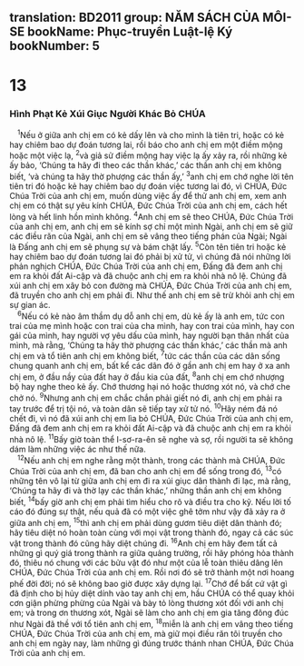 translation: BD2011
group: NĂM SÁCH CỦA MÔI-SE
bookName: Phục-truyền Luật-lệ Ký 
bookNumber: 5
-------

<div class="title"><h1>13</h1><h3>Hình Phạt Kẻ Xúi Giục Người Khác Bỏ CHÚA</h3></div>
<span class="verse phu_13_1"> <sup>1</sup>Nếu ở giữa anh chị em có kẻ dấy lên và cho mình là tiên tri, hoặc có kẻ hay chiêm bao dự đoán tương lai, rồi báo cho anh chị em một điềm mộng hoặc một việc lạ, </span>
<span class="verse phu_13_2"><sup>2</sup>và giả sử điềm mộng hay việc lạ ấy xảy ra, rồi những kẻ ấy bảo, ‘Chúng ta hãy đi theo các thần khác,’ các thần anh chị em không biết, ‘và chúng ta hãy thờ phượng các thần ấy,’ </span>
<span class="verse phu_13_3"><sup>3</sup>anh chị em chớ nghe lời tên tiên tri đó hoặc kẻ hay chiêm bao dự đoán việc tương lai đó, vì CHÚA, Ðức Chúa Trời của anh chị em, muốn dùng việc ấy để thử anh chị em, xem anh chị em có thật sự yêu kính CHÚA, Ðức Chúa Trời của anh chị em, cách hết lòng và hết linh hồn mình không. </span>
<span class="verse phu_13_4"><sup>4</sup>Anh chị em sẽ theo CHÚA, Ðức Chúa Trời của anh chị em, anh chị em sẽ kính sợ chỉ một mình Ngài, anh chị em sẽ giữ các điều răn của Ngài, anh chị em sẽ vâng theo tiếng phán của Ngài; Ngài là Ðấng anh chị em sẽ phụng sự và bám chặt lấy. </span>
<span class="verse phu_13_5"><sup>5</sup>Còn tên tiên tri hoặc kẻ hay chiêm bao dự đoán tương lai đó phải bị xử tử, vì chúng đã nói những lời phản nghịch CHÚA, Ðức Chúa Trời của anh chị em, Ðấng đã đem anh chị em ra khỏi đất Ai-cập và đã chuộc anh chị em ra khỏi nhà nô lệ. Chúng đã xúi anh chị em xây bỏ con đường mà CHÚA, Ðức Chúa Trời của anh chị em, đã truyền cho anh chị em phải đi. Như thế anh chị em sẽ trừ khỏi anh chị em sự gian ác.<br/></span>
<span class="verse phu_13_6"> <sup>6</sup>Nếu có kẻ nào âm thầm dụ dỗ anh chị em, dù kẻ ấy là anh em, tức con trai của mẹ mình hoặc con trai của cha mình, hay con trai của mình, hay con gái của mình, hay người vợ yêu dấu của mình, hay người bạn thân nhất của mình, mà rằng, ‘Chúng ta hãy thờ phượng các thần khác,’ các thần mà anh chị em và tổ tiên anh chị em không biết, </span>
<span class="verse phu_13_7"><sup>7</sup>tức các thần của các dân sống chung quanh anh chị em, bất kể các dân đó ở gần anh chị em hay ở xa anh chị em, ở đầu nầy của đất hay ở đầu kia của đất, </span>
<span class="verse phu_13_8"><sup>8</sup>anh chị em chớ nhượng bộ hay nghe theo kẻ ấy. Chớ thương hại nó hoặc thương xót nó, và chớ che chở nó. </span>
<span class="verse phu_13_9"><sup>9</sup>Nhưng anh chị em chắc chắn phải giết nó đi, anh chị em phải ra tay trước để trị tội nó, và toàn dân sẽ tiếp tay xử tử nó. </span>
<span class="verse phu_13_10"><sup>10</sup>Hãy ném đá nó chết đi, vì nó đã xúi anh chị em lìa bỏ CHÚA, Ðức Chúa Trời của anh chị em, Ðấng đã đem anh chị em ra khỏi đất Ai-cập và đã chuộc anh chị em ra khỏi nhà nô lệ. </span>
<span class="verse phu_13_11"><sup>11</sup>Bấy giờ toàn thể I-sơ-ra-ên sẽ nghe và sợ, rồi người ta sẽ không dám làm những việc ác như thế nữa.<br/></span>
<span class="verse phu_13_12"> <sup>12</sup>Nếu anh chị em nghe rằng một thành, trong các thành mà CHÚA, Ðức Chúa Trời của anh chị em, đã ban cho anh chị em để sống trong đó, </span>
<span class="verse phu_13_13"><sup>13</sup>có những tên vô lại từ giữa anh chị em đi ra xúi giục dân thành đi lạc, mà rằng, ‘Chúng ta hãy đi và thờ lạy các thần khác,’ những thần anh chị em không biết, </span>
<span class="verse phu_13_14"><sup>14</sup>bấy giờ anh chị em phải tìm hiểu cho rõ và điều tra cho kỹ. Nếu lời tố cáo đó đúng sự thật, nếu quả đã có một việc ghê tởm như vậy đã xảy ra ở giữa anh chị em, </span>
<span class="verse phu_13_15"><sup>15</sup>thì anh chị em phải dùng gươm tiêu diệt dân thành đó; hãy tiêu diệt nó hoàn toàn cùng với mọi vật trong thành đó, ngay cả các súc vật trong thành đó cũng hãy diệt chúng đi. </span>
<span class="verse phu_13_16"><sup>16</sup>Anh chị em hãy đem tất cả những gì quý giá trong thành ra giữa quảng trường, rồi hãy phóng hỏa thành đó, thiêu nó chung với các bửu vật đó như một của lễ toàn thiêu dâng lên CHÚA, Ðức Chúa Trời của anh chị em. Rồi nơi đó sẽ trở thành một nơi hoang phế đời đời; nó sẽ không bao giờ được xây dựng lại. </span>
<span class="verse phu_13_17"><sup>17</sup>Chớ để bất cứ vật gì đã định cho bị hủy diệt dính vào tay anh chị em, hầu CHÚA có thể quay khỏi cơn giận phừng phừng của Ngài và bày tỏ lòng thương xót đối với anh chị em; và trong ơn thương xót, Ngài sẽ làm cho anh chị em gia tăng đông đúc như Ngài đã thề với tổ tiên anh chị em, </span>
<span class="verse phu_13_18"><sup>18</sup>miễn là anh chị em vâng theo tiếng CHÚA, Ðức Chúa Trời của anh chị em, mà giữ mọi điều răn tôi truyền cho anh chị em ngày nay, làm những gì đúng trước thánh nhan CHÚA, Ðức Chúa Trời của anh chị em.<br/></span>
